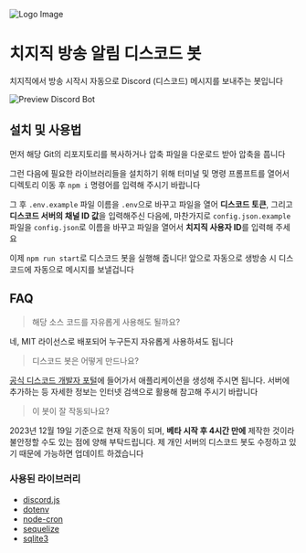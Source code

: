 ![Logo Image](/docs/icon_beta.png)

# 치지직 방송 알림 디스코드  봇
치지직에서 방송 시작시 자동으로 Discord (디스코드) 메시지를 보내주는 봇입니다

![Preview Discord Bot](/docs/chzzk_preview.png)

## 설치 및 사용법
먼저 해당 Git의 리포지토리를 복사하거나 압축 파일을 다운로드 받아 압축을 풉니다

그런 다음에 필요한 라이브러리들을 설치하기 위해 터미널 및 명령 프롬프트를 열어서 디렉토리 이동 후 `npm i` 명령어를 입력해 주시기 바랍니다

그 후 `.env.example` 파일 이름을 `.env`으로 바꾸고 파일을 열어 **디스코드 토큰**, 그리고 **디스코드 서버의 채널 ID 값**을 입력해주신 다음에, 마찬가지로 `config.json.example` 파일을 `config.json`로 이름을 바꾸고 파일을 열어서 **치지직 사용자 ID**를 입력해 주세요

이제 `npm run start`로 디스코드 봇을 실행해 줍니다! 앞으로 자동으로 생방송 시 디스코드에 자동으로 메시지를 보낼겁니다

## FAQ
> 해당 소스 코드를 자유롭게 사용해도 될까요?

네, MIT 라이선스로 배포되어 누구든지 자유롭게 사용하셔도 됩니다

> 디스코드 봇은 어떻게 만드나요?

[공식 디스코드 개발자 포털](https://discord.com/developers/applications)에 들어가서 애플리케이션을 생성해 주시면 됩니다. 서버에 추가하는 등 자세한 정보는 인터넷 검색으로 활용해 참고해 주시기 바랍니다

> 이 봇이 잘 작동되나요?

2023년 12월 19일 기준으로 현재 작동이 되며, **베타 시작 후 4시간 만에** 제작한 것이라 불안정할 수도 있는 점에 양해 부탁드립니다. 제 개인 서버의 디스코드 봇도 수정하고 있기 때문에 가능하면 업데이트 하겠습니다

### 사용된 라이브러리
* [discord.js](https://discord.js.org)
* [dotenv](https://github.com/motdotla/dotenv)
* [node-cron](https://github.com/node-cron/node-cron)
* [sequelize](https://sequelize.org)
* [sqlite3](https://github.com/TryGhost/node-sqlite3)